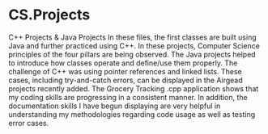 # CS.Projects
C++ Projects & Java Projects
In these files, the first classes are built using Java and further practiced using C++.
In these projects, Computer Science principles of the four pillars are being observed.
The Java projects helped to introduce how classes operate and define/use them properly.
The challenge of C++ was using pointer references and linked lists.  These cases, including try-and-catch errors, can be displayed 
in the Airgead projects recently added.
The Grocery Tracking .cpp application shows that my coding skills are progressing in a consistent manner.
In addition, the documentation skills I have begun displaying are very helpful in understanding my methodologies regarding 
code usage as well as testing error cases.
